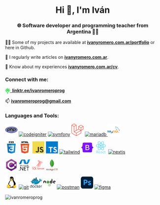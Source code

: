 <h1 align="center">Hi 👋, I'm Iván</h1>
<h3 align="center">🌐 Software developer and programming teacher from Argentina 👨‍🏫</h3>

👨‍💻 Some of my projects are available at **[ivanyromero.com.ar/portfolio](https://ivanyromero.com.ar/portfolio/)** or here in Github.

📝 I regularly write articles on **[ivanyromero.com.ar](https://ivanyromero.com.ar/)**.

📄 Know about my experiences **[ivanyromero.com.ar/cv](https://ivanyromero.com.ar/cv)**.

<h3 align="left">Connect with me:</h3>

**[<img align="center" src="https://raw.githubusercontent.com/ivanromeroprog/ivanromeroprog/068904a41677ea73aef852b2e92f8ea9d3312ca0/linktree-logo-icon.png" alt="ivanromeroprog" height="18" width="16" />&nbsp; linktr.ee/ivanromeroprog](https://linktr.ee/ivanromeroprog)**

📫 **ivanromeroprog@gmail.com**
</p>

<h3 align="left">Languages and Tools:</h3>

<p align="left">
        <a href="https://www.php.net" target="_blank"
        rel="noreferrer"><img src="https://raw.githubusercontent.com/devicons/devicon/master/icons/php/php-original.svg"
            alt="php" width="40" height="40" /></a>
             <a href="https://codeigniter.com" target="_blank"
        rel="noreferrer"><img src="https://cdn.worldvectorlogo.com/logos/codeigniter.svg" alt="codeigniter" width="40"
            height="40" /></a>
            <a href="https://symfony.com" target="_blank" rel="noreferrer">
        <img src="https://symfony.com/logos/symfony_black_03.svg" alt="symfony" width="40" height="40" /></a>
            <a href="https://laravel.com/" target="_blank"
        rel="noreferrer"><img
            src="https://raw.githubusercontent.com/devicons/devicon/master/icons/laravel/laravel-original.svg"
            alt="laravel" width="40" height="40" /></a> <a href="https://mariadb.org/" target="_blank" rel="noreferrer"><img
            src="https://www.vectorlogo.zone/logos/mariadb/mariadb-icon.svg" alt="mariadb" width="40" height="40" />
    </a> <a href="https://www.mysql.com/" target="_blank"
        rel="noreferrer"><img
            src="https://raw.githubusercontent.com/devicons/devicon/master/icons/mysql/mysql-original-wordmark.svg"
            alt="mysql" width="40" height="40" /></a>
</p>

<p align="left"> <a href="https://www.w3schools.com/css/" target="_blank" rel="noreferrer"> <img
            src="https://raw.githubusercontent.com/devicons/devicon/master/icons/css3/css3-original-wordmark.svg"
            alt="css3" width="40" height="40" /></a> <a href="https://www.w3.org/html/" target="_blank"
        rel="noreferrer"> <img
            src="https://raw.githubusercontent.com/devicons/devicon/master/icons/html5/html5-original-wordmark.svg"
            alt="html5" width="40" height="40" /></a> <a href="https://developer.mozilla.org/en-US/docs/Web/JavaScript"
        target="_blank" rel="noreferrer"> <img
            src="https://raw.githubusercontent.com/devicons/devicon/master/icons/javascript/javascript-original.svg"
            alt="javascript" width="40" height="40" /></a> <a href="https://www.typescriptlang.org/" target="_blank"
        rel="noreferrer"> <img
            src="https://raw.githubusercontent.com/devicons/devicon/master/icons/typescript/typescript-original.svg"
            alt="typescript" width="40" height="40" /></a> <a href="https://tailwindcss.com/" target="_blank"
        rel="noreferrer"> <img src="https://www.vectorlogo.zone/logos/tailwindcss/tailwindcss-icon.svg" alt="tailwind"
            width="40" height="40" /></a> <a href="https://getbootstrap.com" target="_blank" rel="noreferrer"> <img
            src="https://raw.githubusercontent.com/devicons/devicon/master/icons/bootstrap/bootstrap-original.svg"
            alt="bootstrap" width="40" height="40" /></a> <a href="https://reactjs.org/" target="_blank"
        rel="noreferrer"> <img
            src="https://raw.githubusercontent.com/devicons/devicon/master/icons/react/react-original-wordmark.svg"
            alt="react" width="40" height="40" /></a> <a href="https://nextjs.org/" target="_blank" rel="noreferrer">
        <img src="https://cdn.worldvectorlogo.com/logos/nextjs-2.svg" alt="nextjs" width="40" height="40" /></a> </p>

<p align="left"> <a href="https://www.w3schools.com/cs/" target="_blank" rel="noreferrer"> <img src="https://raw.githubusercontent.com/devicons/devicon/master/icons/csharp/csharp-original.svg" alt="csharp" width="40" height="40"/></a> <a href="https://dotnet.microsoft.com/" target="_blank" rel="noreferrer"> <img src="https://raw.githubusercontent.com/devicons/devicon/master/icons/dot-net/dot-net-original-wordmark.svg" alt="dotnet" width="40" height="40"/></a> <a href="https://www.microsoft.com/en-us/sql-server" target="_blank" rel="noreferrer"> <img src="https://raw.githubusercontent.com/devicons/devicon/master/icons/microsoftsqlserver/microsoftsqlserver-plain-wordmark.svg" alt="mssql" width="40" height="40"/></a> <a href="https://www.mongodb.com/" target="_blank" rel="noreferrer"> <img src="https://raw.githubusercontent.com/devicons/devicon/master/icons/mongodb/mongodb-original-wordmark.svg" alt="mongodb" width="40" height="40"/></a>  </p>

<p align="left"> <a href="https://www.linux.org/" target="_blank" rel="noreferrer"> <img src="https://raw.githubusercontent.com/devicons/devicon/master/icons/linux/linux-original.svg" alt="linux" width="40" height="40"/></a> <a href="https://git-scm.com/" target="_blank" rel="noreferrer"> <img src="https://www.vectorlogo.zone/logos/git-scm/git-scm-icon.svg" alt="git" width="40" height="40"/></a> <a href="https://www.docker.com/" target="_blank" rel="noreferrer"> <img src="https://raw.githubusercontent.com/devicons/devicon/master/icons/docker/docker-original-wordmark.svg" alt="docker" width="40" height="40"/></a>  <a href="https://nodejs.org" target="_blank" rel="noreferrer"> <img src="https://raw.githubusercontent.com/devicons/devicon/master/icons/nodejs/nodejs-original-wordmark.svg" alt="nodejs" width="40" height="40"/></a> <a href="https://postman.com" target="_blank" rel="noreferrer"> <img src="https://www.vectorlogo.zone/logos/getpostman/getpostman-icon.svg" alt="postman" width="40" height="40"/></a> <a href="https://www.photoshop.com/en" target="_blank" rel="noreferrer"> <img src="https://raw.githubusercontent.com/devicons/devicon/master/icons/photoshop/photoshop-original.svg" alt="photoshop" width="40" height="40"/></a> <a href="https://www.figma.com/" target="_blank" rel="noreferrer"> <img src="https://www.vectorlogo.zone/logos/figma/figma-icon.svg" alt="figma" width="40" height="40"/></a> </p>


<p><img align="center" src="https://github-readme-stats.vercel.app/api/top-langs?username=ivanromeroprog&show_icons=true&locale=en&layout=compact" alt="ivanromeroprog" /></p>

